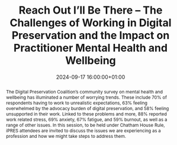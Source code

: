 ---
abstract: The Digital Preservation Coalition’s community survey on mental health and
  wellbeing has illuminated a number of worrying trends. These include 70% of respondents
  having to work to unrealistic expectations, 63% feeling overwhelmed by the advocacy
  burden of digital preservation, and 58% feeling unsupported in their work. Linked
  to these problems and more, 88% reported work related stress, 69% anxiety, 67% fatigue,
  and 59% burnout, as well as a range of other issues. In this session, to be held
  under Chatham House Rule, iPRES attendees are invited to discuss the issues we are
  experiencing as a profession and how we might take steps to address them.
creators:
- Elizabeth England
- ' Sharon McMeekin'
date: 2024-09-17 16:00:00+01:00
document_url: null
grand_parent: iPRES
institutions: []
keywords:
- communications and advocacy for dp
- scaling up
landing_page_url: ''
language: eng
layout: publication
license: Creative Commons Attribution Share-Alike 4.0 (CC-BY-SA-4.0)
notes_url: https://docs.google.com/document/d/1xN-fwCFg-P67ql_YA4O66pP7yNS3IpFDC3W7YVU3BKY/edit#heading=h.aar4tupij1po
parent: iPRES 2024
publication_type: birds of a feather
size: null
slides_url: ''
source_name: iPRES
stream_url: ''
title: Reach Out I’ll Be There – The Challenges of Working in Digital Preservation
  and the Impact on Practitioner Mental Health and Wellbeing
year: 2024
---